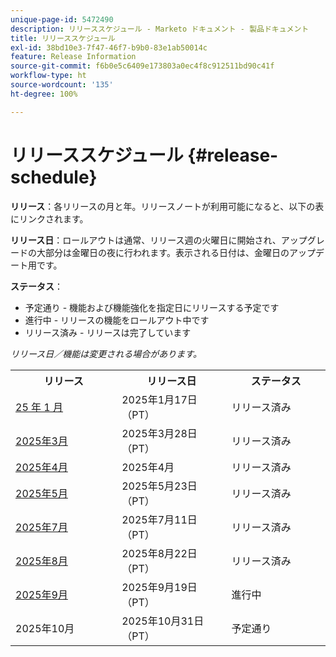 ```yaml
---
unique-page-id: 5472490
description: リリーススケジュール - Marketo ドキュメント - 製品ドキュメント
title: リリーススケジュール
exl-id: 38bd10e3-7f47-46f7-b9b0-83e1ab50014c
feature: Release Information
source-git-commit: f6b0e5c6409e173803a0ec4f8c912511bd90c41f
workflow-type: ht
source-wordcount: '135'
ht-degree: 100%

---
```


# リリーススケジュール {#release-schedule}

**リリース**：各リリースの月と年。リリースノートが利用可能になると、以下の表にリンクされます。

**リリース日**：ロールアウトは通常、リリース週の火曜日に開始され、アップグレードの大部分は金曜日の夜に行われます。表示される日付は、金曜日のアップデート用です。

**ステータス**：

* 予定通り - 機能および機能強化を指定日にリリースする予定です
* 進行中 - リリースの機能をロールアウト中です
* リリース済み - リリースは完了しています

_リリース日／機能は変更される場合があります。_

<table>
 <tbody>
  <tr>
   <th width="250px">リリース</th>
   <th width="250px">リリース日</th>
   <th width="250px">ステータス</th>
  </tr>
  <tr>
   <td><a href="/help/marketo/release-notes/previous-releases/2025/release-notes-jan-25.md">25 年 1 月</a></td>
   <td>2025年1月17日（PT）</td>
   <td>リリース済み</td>
  </tr>
   <tr>
   <td><a href="/help/marketo/release-notes/previous-releases/2025/release-notes-mar-25.md">2025年3月</a></td>
   <td>2025年3月28日（PT）</td>
   <td>リリース済み</td>
  </tr>
  <tr>
   <td><a href="/help/marketo/release-notes/previous-releases/2025/release-notes-apr-25.md">2025年4月</a></td>
   <td>2025年4月</td>
   <td>リリース済み</td>
  </tr>
  <tr>
   <td><a href="/help/marketo/release-notes/previous-releases/2025/release-notes-may-25.md">2025年5月</a></td>
   <td>2025年5月23日（PT）</td>
   <td>リリース済み</td>
  </tr>
  <tr>
   <td><a href="/help/marketo/release-notes/previous-releases/2025/release-notes-may-25.md">2025年7月</a></td>
   <td>2025年7月11日（PT）</td>
   <td>リリース済み</td>
  </tr>
  <tr>
   <td><a href="/help/marketo/release-notes/previous-releases/2025/release-notes-aug-25.md">2025年8月</a></td>
   <td>2025年8月22日（PT）</td>
   <td>リリース済み</td>
  </tr>
  <tr>
   <td><a href="/help/marketo/release-notes/current.md">2025年9月</a></td>
   <td>2025年9月19日（PT）</td>
   <td>進行中</td>
  </tr>
  <tr>
   <td>2025年10月</td>
   <td>2025年10月31日（PT）</td>
   <td>予定通り</td>
  </tr>
 </tbody>
</table>
